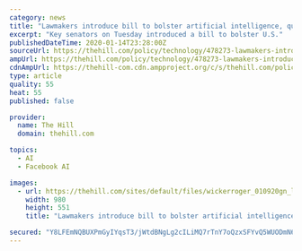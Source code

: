```yaml
---
category: news
title: "Lawmakers introduce bill to bolster artificial intelligence, quantum computing"
excerpt: "Key senators on Tuesday introduced a bill to bolster U.S."
publishedDateTime: 2020-01-14T23:28:00Z
sourceUrl: https://thehill.com/policy/technology/478273-lawmakers-introduce-bill-to-bolster-artificial-intelligence-quantum
ampUrl: https://thehill.com/policy/technology/478273-lawmakers-introduce-bill-to-bolster-artificial-intelligence-quantum?amp
cdnAmpUrl: https://thehill-com.cdn.ampproject.org/c/s/thehill.com/policy/technology/478273-lawmakers-introduce-bill-to-bolster-artificial-intelligence-quantum?amp
type: article
quality: 55
heat: 55
published: false

provider:
  name: The Hill
  domain: thehill.com

topics:
  - AI
  - Facebook AI

images:
  - url: https://thehill.com/sites/default/files/wickerroger_010920gn_lead.jpg
    width: 980
    height: 551
    title: "Lawmakers introduce bill to bolster artificial intelligence, quantum computing"

secured: "Y8LFEmNQBUXPmGyIYqsT3/jWtdBNgLg2cILiMQ7rTnY7oQzxSFYvQ5WUODmN6SXgOU10WDO+QPhsNn98NBGwan28APgs4a9cVhwXd7GYM6LFgUCF554bVSKR2T6FEadKEP4d2dpVkPz+ecdkai+Dq78XFsCdFp5mlxy1U6r315VdpGQdEaKGN4YIqoYyeW8THH+1k5Y8u4wKvdn99Nw6SWf2nk7J7mjZlsImqosgiGgxryNPx3snwy4fSNoHmuLr+AyeM6JtZye3+peaDfMiIr/TDEjbmxsuVrH4eJSk9KkICLo2zHmZB4l6HkgVks+d1mT8ZFBbBx/msmH7HzdkOzZHOPSQK9WixCzmGkFSjltYIwYm5DYJJyV3SBU6ZnnWdIe7FonFoGMdaer7ibe07sMePkQoBYmxtVsvFs4EItDTgvvIF4UkeWD89XxK323kWdl/RoEhbU+0dy4koP8uNg==;gBDG0u4eMuTq1fQDJuDh1g=="
---
```



